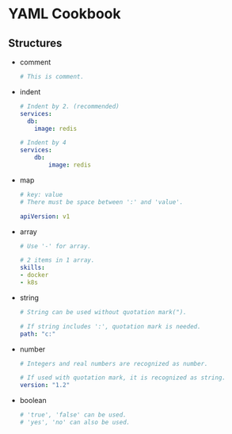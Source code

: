 YAML Cookbook
=============

Structures
----------
- comment
    ```yaml
    # This is comment.
    ```
- indent
    ```yaml
    # Indent by 2. (recommended)
    services:
      db:
        image: redis

    # Indent by 4
    services:
        db:
            image: redis
    ```
- map
    ```yaml
    # key: value
    # There must be space between ':' and 'value'.

    apiVersion: v1
    ```
- array
    ```yaml
    # Use '-' for array.

    # 2 items in 1 array.
    skills:
    - docker
    - k8s
    ```
- string
    ```yaml
    # String can be used without quotation mark(").

    # If string includes ':', quotation mark is needed.
    path: "c:"
    ```
- number
    ```yaml
    # Integers and real numbers are recognized as number.

    # If used with quotation mark, it is recognized as string.
    version: "1.2"
    ```
- boolean
    ```yaml
    # 'true', 'false' can be used.
    # 'yes', 'no' can also be used.
    ```